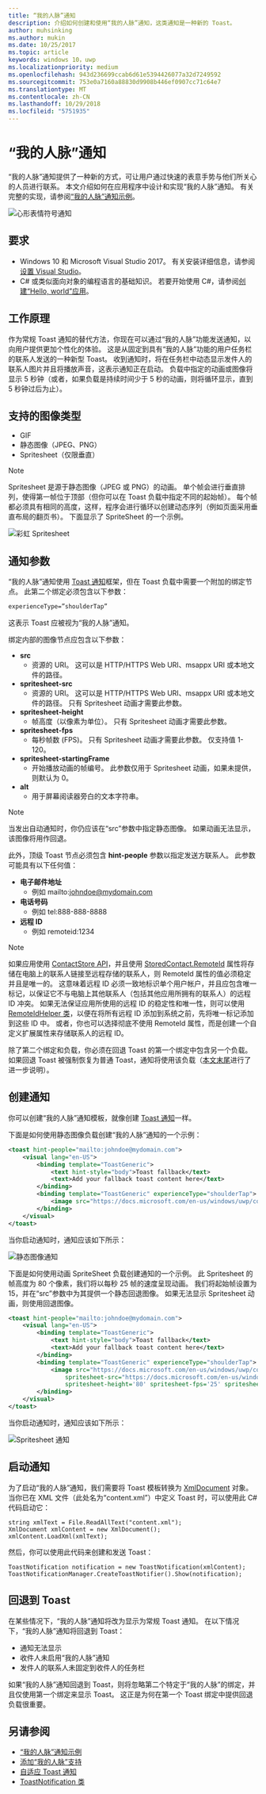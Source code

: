 ```yaml
---
title: “我的人脉”通知
description: 介绍如何创建和使用“我的人脉”通知，这类通知是一种新的 Toast。
author: muhsinking
ms.author: mukin
ms.date: 10/25/2017
ms.topic: article
keywords: windows 10，uwp
ms.localizationpriority: medium
ms.openlocfilehash: 943d236699ccab6d61e5394426077a32d7249592
ms.sourcegitcommit: 753e0a7160a88830d9908b446ef0907cc71c64e7
ms.translationtype: MT
ms.contentlocale: zh-CN
ms.lasthandoff: 10/29/2018
ms.locfileid: "5751935"
---
```

# <a name="my-people-notifications"></a>“我的人脉”通知

“我的人脉”通知提供了一种新的方式，可让用户通过快速的表意手势与他们所关心的人员进行联系。 本文介绍如何在应用程序中设计和实现“我的人脉”通知。 有关完整的实现，请参阅[“我的人脉”通知示例](https://github.com/Microsoft/Windows-universal-samples/tree/dev/Samples/MyPeopleNotifications)。

![心形表情符号通知](images/heart-emoji-notification-small.gif)

## <a name="requirements"></a>要求

+ Windows 10 和 Microsoft Visual Studio 2017。 有关安装详细信息，请参阅[设置 Visual Studio](https://docs.microsoft.com/en-us/windows/uwp/get-started/get-set-up)。
+ C# 或类似面向对象的编程语言的基础知识。 若要开始使用 C#，请参阅[创建“Hello, world”应用](https://docs.microsoft.com/en-us/windows/uwp/get-started/create-a-hello-world-app-xaml-universal)。

## <a name="how-it-works"></a>工作原理

作为常规 Toast 通知的替代方法，你现在可以通过“我的人脉”功能发送通知，以向用户提供更加个性化的体验。 这是从固定到具有“我的人脉”功能的用户任务栏的联系人发送的一种新型 Toast。 收到通知时，将在任务栏中动态显示发件人的联系人图片并且将播放声音，这表示通知正在启动。 负载中指定的动画或图像将显示 5 秒钟（或者，如果负载是持续时间少于 5 秒的动画，则将循环显示，直到 5 秒钟过后为止）。

## <a name="supported-image-types"></a>支持的图像类型

+ GIF
+ 静态图像（JPEG、PNG）
+ Spritesheet（仅限垂直）

> [!NOTE]
> Spritesheet 是源于静态图像（JPEG 或 PNG）的动画。 单个帧会进行垂直排列，使得第一帧位于顶部（但你可以在 Toast 负载中指定不同的起始帧）。 每个帧都必须具有相同的高度，这样，程序会进行循环以创建动态序列（例如页面采用垂直布局的翻页书）。 下面显示了 SpriteSheet 的一个示例。

![彩虹 Spritesheet](images/shoulder-tap-rainbow-spritesheet.png)

## <a name="notification-parameters"></a>通知参数
“我的人脉”通知使用 [Toast 通知](../design/shell/tiles-and-notifications/adaptive-interactive-toasts.md)框架，但在 Toast 负载中需要一个附加的绑定节点。 此第二个绑定必须包含以下参数：

```xml
experienceType=”shoulderTap”
```

这表示 Toast 应被视为“我的人脉”通知。

绑定内部的图像节点应包含以下参数：

+ **src**
    + 资源的 URI。 这可以是 HTTP/HTTPS Web URI、msappx URI 或本地文件的路径。
+ **spritesheet-src**
    + 资源的 URI。 这可以是 HTTP/HTTPS Web URI、msappx URI 或本地文件的路径。 只有 Spritesheet 动画才需要此参数。
+ **spritesheet-height**
    + 帧高度（以像素为单位）。 只有 Spritesheet 动画才需要此参数。
+ **spritesheet-fps**
    + 每秒帧数 (FPS)。 只有 Spritesheet 动画才需要此参数。 仅支持值 1-120。
+ **spritesheet-startingFrame**
    + 开始播放动画的帧编号。 此参数仅用于 Spritesheet 动画，如果未提供，则默认为 0。
+ **alt**
    + 用于屏幕阅读器旁白的文本字符串。

> [!NOTE]
> 当发出自动通知时，你仍应该在“src”参数中指定静态图像。 如果动画无法显示，该图像将用作回退。

此外，顶级 Toast 节点必须包含 **hint-people** 参数以指定发送方联系人。 此参数可能具有以下任何值：

+ **电子邮件地址** 
    + 例如 mailto:johndoe@mydomain.com
+ **电话号码** 
    + 例如 tel:888-888-8888
+ **远程 ID** 
    + 例如 remoteid:1234

> [!NOTE]
> 如果应用使用 [ContactStore API](https://docs.microsoft.com/en-us/uwp/api/windows.applicationmodel.contacts.contactstore)，并且使用 [StoredContact.RemoteId](https://docs.microsoft.com/en-us/uwp/api/Windows.Phone.PersonalInformation.StoredContact.RemoteId) 属性将存储在电脑上的联系人链接至远程存储的联系人，则 RemoteId 属性的值必须稳定并且是唯一的。 这意味着远程 ID 必须一致地标识单个用户帐户，并且应包含唯一标记，以保证它不与电脑上其他联系人（包括其他应用所拥有的联系人）的远程 ID 冲突。
> 如果无法保证应用所使用的远程 ID 的稳定性和唯一性，则可以使用 [RemoteIdHelper 类](https://msdn.microsoft.com/en-us/library/windows/apps/jj207024(v=vs.105).aspx#BKMK_UsingtheRemoteIdHelperclass)，以便在将所有远程 ID 添加到系统之前，先将唯一标记添加到这些 ID 中。 或者，你也可以选择彻底不使用 RemoteId 属性，而是创建一个自定义扩展属性来存储联系人的远程 ID。

除了第二个绑定和负载，你必须在回退 Toast 的第一个绑定中包含另一个负载。 如果回退 Toast 被强制恢复为普通 Toast，通知将使用该负载（[本文末尾](https://review.docs.microsoft.com/en-us/windows/uwp/contacts-and-calendar/my-people-notifications#falling-back-to-toast)进行了进一步说明）。

## <a name="creating-the-notification"></a>创建通知
你可以创建“我的人脉”通知模板，就像创建 [Toast 通知](../design/shell/tiles-and-notifications/adaptive-interactive-toasts.md)一样。

下面是如何使用静态图像负载创建“我的人脉”通知的一个示例：

```xml
<toast hint-people="mailto:johndoe@mydomain.com">
    <visual lang="en-US">
        <binding template="ToastGeneric">
            <text hint-style="body">Toast fallback</text>
            <text>Add your fallback toast content here</text>
        </binding>
        <binding template="ToastGeneric" experienceType="shoulderTap">
            <image src="https://docs.microsoft.com/en-us/windows/uwp/contacts-and-calendar/images/shoulder-tap-static-payload.png"/>
        </binding>
    </visual>
</toast>
```

当你启动通知时，通知应该如下所示：

![静态图像通知](images/static-image-notification-small.gif)

下面是如何使用动画 SpriteSheet 负载创建通知的一个示例。 此 Spritesheet 的帧高度为 80 个像素，我们将以每秒 25 帧的速度呈现动画。 我们将起始帧设置为 15，并在“src”参数中为其提供一个静态回退图像。 如果无法显示 Spritesheet 动画，则使用回退图像。

```xml
<toast hint-people="mailto:johndoe@mydomain.com">
    <visual lang="en-US">
        <binding template="ToastGeneric">
            <text hint-style="body">Toast fallback</text>
            <text>Add your fallback toast content here</text>
        </binding>
        <binding template="ToastGeneric" experienceType="shoulderTap">
            <image src="https://docs.microsoft.com/en-us/windows/uwp/contacts-and-calendar/images/shoulder-tap-pizza-static.png"
                spritesheet-src="https://docs.microsoft.com/en-us/windows/uwp/contacts-and-calendar/images/shoulder-tap-pizza-spritesheet.png"
                spritesheet-height='80' spritesheet-fps='25' spritesheet-startingFrame='15'/>
        </binding>
    </visual>
</toast>
```

当你启动通知时，通知应该如下所示：

![Spritesheet 通知](images/pizza-notification-small.gif)

## <a name="starting-the-notification"></a>启动通知
为了启动“我的人脉”通知，我们需要将 Toast 模板转换为 [XmlDocument](https://msdn.microsoft.com/en-us/library/windows/apps/windows.data.xml.dom.xmldocument.aspx) 对象。 当你已在 XML 文件（此处名为“content.xml”）中定义 Toast 时，可以使用此 C# 代码启动它：

```CSharp
string xmlText = File.ReadAllText("content.xml");
XmlDocument xmlContent = new XmlDocument();
xmlContent.LoadXml(xmlText);
```

然后，你可以使用此代码来创建和发送 Toast：

```CSharp
ToastNotification notification = new ToastNotification(xmlContent);
ToastNotificationManager.CreateToastNotifier().Show(notification);
```

## <a name="falling-back-to-toast"></a>回退到 Toast
在某些情况下，“我的人脉”通知将改为显示为常规 Toast 通知。 在以下情况下，“我的人脉”通知将回退到 Toast：

+ 通知无法显示
+ 收件人未启用“我的人脉”通知
+ 发件人的联系人未固定到收件人的任务栏

如果“我的人脉”通知回退到 Toast，则将忽略第二个特定于“我的人脉”的绑定，并且仅使用第一个绑定来显示 Toast。 这正是为何在第一个 Toast 绑定中提供回退负载很重要。

## <a name="see-also"></a>另请参阅
+ [“我的人脉”通知示例](https://github.com/Microsoft/Windows-universal-samples/tree/dev/Samples/MyPeopleNotifications)
+ [添加“我的人脉”支持](my-people-support.md)
+ [自适应 Toast 通知](../design/shell/tiles-and-notifications/adaptive-interactive-toasts.md)
+ [ToastNotification 类](https://docs.microsoft.com/en-us/uwp/api/windows.ui.notifications.toastnotification)